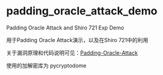 # padding_oracle_attack_demo
Padding Oracle Attack and Shiro 721 Exp Demo

用于Padding Oracle Attack演示，以及在Shiro 721中的利用

关于漏洞原理和代码说明可见：[Padding-Oracle-Attack](https://nob1ock.github.io/posts/Padding-Oracle-Attack/)

使用的加解密库为 pycryptodome

```txt

```



